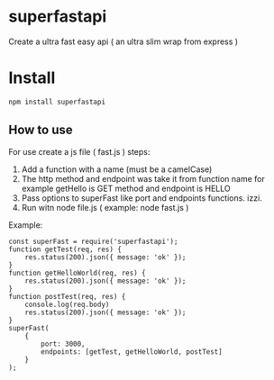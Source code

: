 # superfastapi
Create a ultra fast easy api ( an ultra slim wrap from express )

# Install
```bash
npm install superfastapi
```
## How to use
For use create a js file ( fast.js ) steps:
1) Add a function with a name (must be a camelCase) 
2) The http method and endpoint was take it from function name for example getHello is GET method and endpoint is HELLO
3) Pass options to superFast like port and endpoints functions. izzi.
4) Run witn node file.js ( example: node fast.js )

Example:
```nodejs
const superFast = require('superfastapi');
function getTest(req, res) {
    res.status(200).json({ message: 'ok' });
}
function getHelloWorld(req, res) {
    res.status(200).json({ message: 'ok' });
}
function postTest(req, res) {
    console.log(req.body)
    res.status(200).json({ message: 'ok' });
}
superFast(
    {
        port: 3000,
        endpoints: [getTest, getHelloWorld, postTest]
    }
);
```
